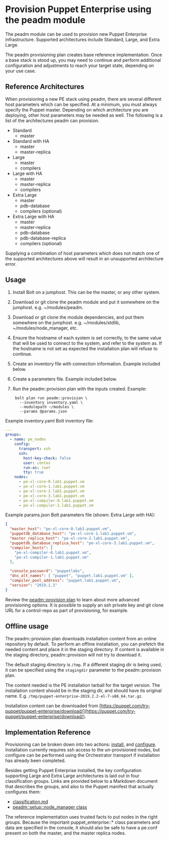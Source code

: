 # Provision Puppet Enterprise using the peadm module

The peadm module can be used to provision new Puppet Enterprise infrastructure. Supported architectures include Standard, Large, and Extra Large.

The peadm provisioning plan creates base reference implementation. Once a base stack is stood up, you may need to continue and perform additional configuration and adjustments to reach your target state, depending on your use case.

## Reference Architectures

When provisioning a new PE stack using peadm, there are several different host parameters which can be specified. At a minimum, you must always specify the Puppet master. Depending on which architecture you are deploying, other host parameters may be needed as well. The following is a list of the architectures peadm can provision.

* Standard
    - master
* Standard with HA
    - master
    - master-replica
* Large
    - master
    - compilers
* Large with HA
    - master
    - master-replica
    - compilers
* Extra Large
    - master
    - pdb-database
    - compilers (optional)
* Extra Large with HA
    - master
    - master-replica
    - pdb-database
    - pdb-database-replica
    - compilers (optional)

Supplying a combination of host parameters which does not match one of the supported architectures above will result in an unsupported architecture error.

## Usage

1. Install Bolt on a jumphost. This can be the master, or any other system.
2. Download or git clone the peadm module and put it somewhere on the jumphost. e.g. ~/modules/peadm.
3. Download or git clone the module dependencies, and put them somewhere on the jumphost. e.g. ~/modules/stdlib, ~/modules/node\_manager, etc.
4. Ensure the hostname of each system is set correctly, to the same value that will be used to connect to the system, and refer to the system as. If the hostname is not set as expected the installation plan will refuse to continue.
5. Create an inventory file with connection information. Example included below.
6. Create a parameters file. Example included below.
7. Run the peadm::provision plan with the inputs created. Example:

        bolt plan run peadm::provision \
          --inventory inventory.yaml \
          --modulepath ~/modules \
          --params @params.json 

Example inventory.yaml Bolt inventory file:

```yaml
---
groups:
  - name: pe_nodes
    config:
      transport: ssh
      ssh:
        host-key-check: false
        user: centos
        run-as: root
        tty: true
    nodes:
      - pe-xl-core-0.lab1.puppet.vm
      - pe-xl-core-1.lab1.puppet.vm
      - pe-xl-core-2.lab1.puppet.vm
      - pe-xl-core-3.lab1.puppet.vm
      - pe-xl-compiler-0.lab1.puppet.vm
      - pe-xl-compiler-1.lab1.puppet.vm
```

Example params.json Bolt parameters file (shown: Extra Large with HA):

```json
{
  "master_host": "pe-xl-core-0.lab1.puppet.vm",
  "puppetdb_database_host": "pe-xl-core-1.lab1.puppet.vm",
  "master_replica_host": "pe-xl-core-2.lab1.puppet.vm",
  "puppetdb_database_replica_host": "pe-xl-core-3.lab1.puppet.vm",
  "compiler_hosts": [
    "pe-xl-compiler-0.lab1.puppet.vm",
    "pe-xl-compiler-1.lab1.puppet.vm"
  ],

  "console_password": "puppetlabs",
  "dns_alt_names": [ "puppet", "puppet.lab1.puppet.vm" ],
  "compiler_pool_address": "puppet.lab1.puppet.vm",
  "version": "2019.1.1"
}
```

Review the [peadm::provision plan](../plans/provision.pp) to learn about more advanced provisioning options. It is possible to supply an ssh private key and git clone URL for a control-repo as part of provisioning, for example.

## Offline usage

The peadm::provision plan downloads installation content from an online repository by default. To perform an offline installation, you can prefetch the needed content and place it in the staging directory. If content is available in the staging directory, peadm::provision will not try to download it.

The default staging directory is `/tmp`. If a different staging dir is being used, it can be specified using the `stagingdir` parameter to the peadm::provision plan.

The content needed is the PE installation tarball for the target version. The installation content should be in the staging dir, and should have its original name. E.g. `/tmp/puppet-enterprise-2019.2.2-el-7-x86_64.tar.gz`.

Installation content can be downloaded from [https://puppet.com/try-puppet/puppet-enterprise/download/](https://puppet.com/try-puppet/puppet-enterprise/download/).

## Implementation Reference

Provisioning can be broken down into two actions: [install](../plans/action/install.pp), and [configure](../plans/action/configure.pp). Installation currently requires ssh access to the un-provisioned nodes, but configure can be performed using the Orchestrator transport if installation has already been completed.

Besides getting Puppet Enterprise installed, the key configuration supporting Large and Extra Large architectures is laid out in four classification groups. Links are provided below to a Markdown document that describes the groups, and also to the Puppet manifest that actually configures them:

* [classification.md](classification.md)
* [peadm::setup::node\_manager class](../manifests/setup/node_manager.pp)

The reference implementation uses trusted facts to put nodes in the right groups. Because the important puppet\_enterprise::\* class parameters and data are specified in the console, it should also be safe to have a pe.conf present on both the master, and the master replica nodes.

